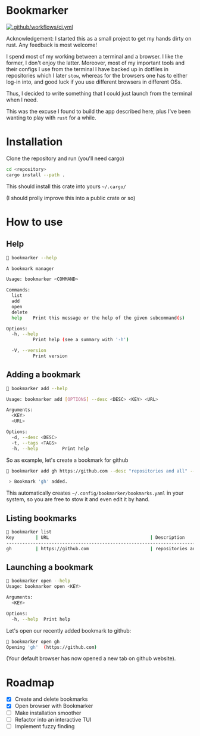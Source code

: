 # Bookmarker

[![.github/workflows/ci.yml](https://github.com/agustinvalencia/bookmark-launcher/actions/workflows/ci.yml/badge.svg)](https://github.com/agustinvalencia/bookmark-launcher/actions/workflows/ci.yml)

Acknowledgement: I started this as a small project to get my hands dirty on rust. Any feedback is most welcome!

I spend most of my working between a terminal and a browser. I like the former, I don't enjoy the latter.
Moreover, most of my important tools and their configs I use from the terminal I have backed up in dotfiles in repositories which I later `stow`, whereas for the browsers one has to either log-in into, and good luck if you use different browsers in different OSs.

Thus, I decided to write something that I could just launch from the terminal when I need.

This was the excuse I found to build the app described here, plus I've been wanting to play with `rust` for a while.

# Installation

Clone the repository and run (you'll need cargo)

```bash
cd <repository>
cargo install --path .
```

This should install this crate into yours `~/.cargo/`

(I should prolly improve this into a public crate or so)

# How to use

## Help

```bash
 bookmarker --help

A bookmark manager

Usage: bookmarker <COMMAND>

Commands:
  list
  add
  open
  delete
  help    Print this message or the help of the given subcommand(s)

Options:
  -h, --help
          Print help (see a summary with '-h')

  -V, --version
          Print version
```

## Adding a bookmark

```bash
 bookmarker add --help

Usage: bookmarker add [OPTIONS] --desc <DESC> <KEY> <URL>

Arguments:
  <KEY>
  <URL>

Options:
  -d, --desc <DESC>
  -t, --tags <TAGS>
  -h, --help         Print help
```

So as example, let's create a bookmark for github

```bash
 bookmarker add gh https://github.com --desc "repositories and all" --tags dev,code

 > Bookmark 'gh' added.
```

This automatically creates `~/.config/bookmarker/bookmarks.yaml` in your system, so you are free to stow it and even edit it by hand.

## Listing bookmarks

```bash
 bookmarker list
Key        | URL                                      | Description                              | Tags
--------------------------------------------------------------------------------------------------------------
gh         | https://github.com                       | repositories and all                     | dev, code
```

## Launching a bookmark

```bash
 bookmarker open --help
Usage: bookmarker open <KEY>

Arguments:
  <KEY>

Options:
  -h, --help  Print help
```

Let's open our recently added bookmark to github:

```bash
 bookmarker open gh
Opening 'gh'  (https://github.com)
```

(Your default browser has now opened a new tab on github website).

# Roadmap

- [x] Create and delete bookmarks
- [x] Open browser with Bookmarker
- [ ] Make installation smoother
- [ ] Refactor into an interactive TUI
- [ ] Implement fuzzy finding
